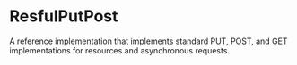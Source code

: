 # ResfulPutPost

A reference implementation that implements standard PUT, POST, and GET implementations for resources and asynchronous requests.
